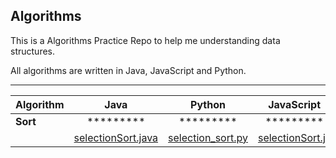 ## Algorithms
This is a Algorithms Practice Repo to help me understanding data structures. 

All algorithms are written in Java, JavaScript and Python.


----------


|Algorithm|  Java           | Python  |  JavaScript 
|--- |:--------------:| :-------:|  :---:
|**Sort**|*********|*********|*********
|| [selectionSort.java](https://github.com/dylan-shao/Algorithms/blob/master/Sort/SelectionSort/SelectionSort.java)       | [selection_sort.py](https://github.com/dylan-shao/Algorithms/blob/master/Sort/SelectionSort/selection_sort.py)  |[selectionSort.js](https://github.com/dylan-shao/Algorithms/blob/master/Sort/SelectionSort/selectionSort.js)

